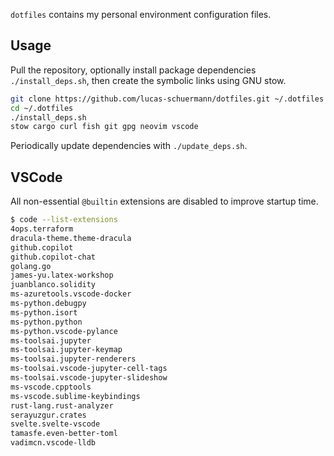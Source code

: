 `dotfiles` contains my personal environment configuration files.

## Usage
Pull the repository, optionally install package dependencies `./install_deps.sh`, then create the symbolic links using GNU stow.
```bash
git clone https://github.com/lucas-schuermann/dotfiles.git ~/.dotfiles
cd ~/.dotfiles
./install_deps.sh
stow cargo curl fish git gpg neovim vscode
```

Periodically update dependencies with `./update_deps.sh`.

## VSCode
All non-essential `@builtin` extensions are disabled to improve startup time.
```bash
$ code --list-extensions
4ops.terraform
dracula-theme.theme-dracula
github.copilot
github.copilot-chat
golang.go
james-yu.latex-workshop
juanblanco.solidity
ms-azuretools.vscode-docker
ms-python.debugpy
ms-python.isort
ms-python.python
ms-python.vscode-pylance
ms-toolsai.jupyter
ms-toolsai.jupyter-keymap
ms-toolsai.jupyter-renderers
ms-toolsai.vscode-jupyter-cell-tags
ms-toolsai.vscode-jupyter-slideshow
ms-vscode.cpptools
ms-vscode.sublime-keybindings
rust-lang.rust-analyzer
serayuzgur.crates
svelte.svelte-vscode
tamasfe.even-better-toml
vadimcn.vscode-lldb
```

